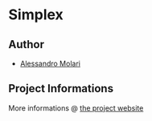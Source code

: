 Simplex
===============================================================================
## Author
* [Alessandro Molari](http://molarialessandro.info)

## Project Informations
More informations @ [the project website](http://molarialessandro.info/simplex)

